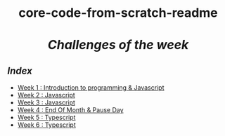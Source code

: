 <h1 align="center"> core-code-from-scratch-readme</h1>

*<h1 align="center">Challenges of the week</h1>*

## _Index_

- [Week 1 : Introduction to programming & Javascript](Repository/Week1.md)
- [Week 2 : Javascript](Repository/Week2.md)
- [Week 3 : Javascript](Repository/Week3.md)
- [Week 4 : End Of Month & Pause Day](Repository/Week4.md)
- [Week 5 : Typescript](Repository/Week5.md)
- [Week 6 : Typescript](Repository/Week6.md)



